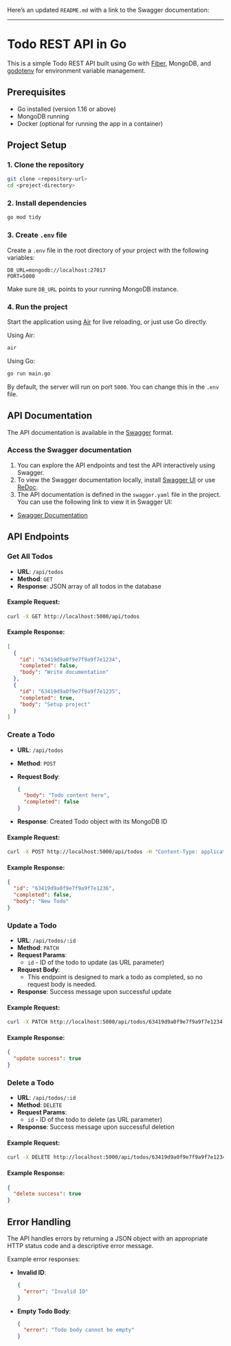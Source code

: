 Here’s an updated `README.md` with a link to the Swagger documentation:

---

# Todo REST API in Go

This is a simple Todo REST API built using Go with [Fiber](https://gofiber.io/), MongoDB, and [godotenv](https://github.com/joho/godotenv) for environment variable management.

## Prerequisites

- Go installed (version 1.16 or above)
- MongoDB running
- Docker (optional for running the app in a container)

## Project Setup

### 1. Clone the repository

```bash
git clone <repository-url>
cd <project-directory>
```

### 2. Install dependencies

```bash
go mod tidy
```

### 3. Create `.env` file

Create a `.env` file in the root directory of your project with the following variables:

```env
DB_URL=mongodb://localhost:27017
PORT=5000
```

Make sure `DB_URL` points to your running MongoDB instance.

### 4. Run the project

Start the application using [Air](https://github.com/cosmtrek/air) for live reloading, or just use Go directly.

Using Air:

```bash
air
```

Using Go:

```bash
go run main.go
```

By default, the server will run on port `5000`. You can change this in the `.env` file.

## API Documentation

The API documentation is available in the [Swagger](https://swagger.io/) format.

### Access the Swagger documentation

1. You can explore the API endpoints and test the API interactively using Swagger. 
2. To view the Swagger documentation locally, install [Swagger UI](https://swagger.io/tools/swagger-ui/) or use [ReDoc](https://github.com/Redocly/redoc).
3. The API documentation is defined in the `swagger.yaml` file in the project. You can use the following link to view it in Swagger UI:

- [Swagger Documentation](swagger.yaml)

## API Endpoints

### Get All Todos

- **URL**: `/api/todos`
- **Method**: `GET`
- **Response**: JSON array of all todos in the database

#### Example Request:

```bash
curl -X GET http://localhost:5000/api/todos
```

#### Example Response:

```json
[
  {
    "id": "63419d9a0f9e7f9a9f7e1234",
    "completed": false,
    "body": "Write documentation"
  },
  {
    "id": "63419d9a0f9e7f9a9f7e1235",
    "completed": true,
    "body": "Setup project"
  }
]
```

### Create a Todo

- **URL**: `/api/todos`
- **Method**: `POST`
- **Request Body**:

  ```json
  {
    "body": "Todo content here",
    "completed": false
  }
  ```

- **Response**: Created Todo object with its MongoDB ID

#### Example Request:

```bash
curl -X POST http://localhost:5000/api/todos -H "Content-Type: application/json" -d '{"body": "New Todo", "completed": false}'
```

#### Example Response:

```json
{
  "id": "63419d9a0f9e7f9a9f7e1236",
  "completed": false,
  "body": "New Todo"
}
```

### Update a Todo

- **URL**: `/api/todos/:id`
- **Method**: `PATCH`
- **Request Params**:
  - `id` - ID of the todo to update (as URL parameter)
- **Request Body**:
  - This endpoint is designed to mark a todo as completed, so no request body is needed.
- **Response**: Success message upon successful update

#### Example Request:

```bash
curl -X PATCH http://localhost:5000/api/todos/63419d9a0f9e7f9a9f7e1234
```

#### Example Response:

```json
{
  "update success": true
}
```

### Delete a Todo

- **URL**: `/api/todos/:id`
- **Method**: `DELETE`
- **Request Params**:
  - `id` - ID of the todo to delete (as URL parameter)
- **Response**: Success message upon successful deletion

#### Example Request:

```bash
curl -X DELETE http://localhost:5000/api/todos/63419d9a0f9e7f9a9f7e1234
```

#### Example Response:

```json
{
  "delete success": true
}
```

## Error Handling

The API handles errors by returning a JSON object with an appropriate HTTP status code and a descriptive error message.

Example error responses:

- **Invalid ID**:

  ```json
  {
    "error": "Invalid ID"
  }
  ```

- **Empty Todo Body**:

  ```json
  {
    "error": "Todo body cannot be empty"
  }
  ```
